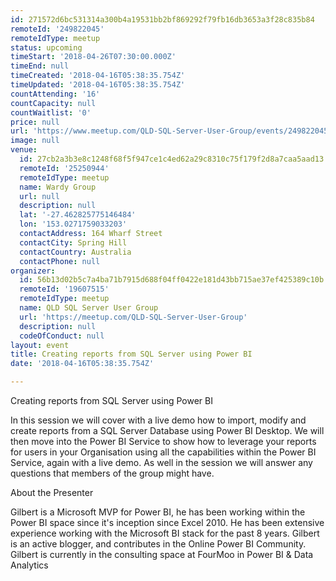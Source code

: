 ```yaml
---
id: 271572d6bc531314a300b4a19531bb2bf869292f79fb16db3653a3f28c835b84
remoteId: '249822045'
remoteIdType: meetup
status: upcoming
timeStart: '2018-04-26T07:30:00.000Z'
timeEnd: null
timeCreated: '2018-04-16T05:38:35.754Z'
timeUpdated: '2018-04-16T05:38:35.754Z'
countAttending: '16'
countCapacity: null
countWaitlist: '0'
price: null
url: 'https://www.meetup.com/QLD-SQL-Server-User-Group/events/249822045/'
image: null
venue:
  id: 27cb2a3b3e8c1248f68f5f947ce1c4ed62a29c8310c75f179f2d8a7caa5aad13
  remoteId: '25250944'
  remoteIdType: meetup
  name: Wardy Group
  url: null
  description: null
  lat: '-27.462825775146484'
  lon: '153.0271759033203'
  contactAddress: 164 Wharf Street
  contactCity: Spring Hill
  contactCountry: Australia
  contactPhone: null
organizer:
  id: 56b13d02b5c7a4ba71b7915d688f04ff0422e181d43bb715ae37ef425389c10b
  remoteId: '19607515'
  remoteIdType: meetup
  name: QLD SQL Server User Group
  url: 'https://meetup.com/QLD-SQL-Server-User-Group'
  description: null
  codeOfConduct: null
layout: event
title: Creating reports from SQL Server using Power BI
date: '2018-04-16T05:38:35.754Z'

---
```

<p>Creating reports from SQL Server using Power BI</p> <p>In this session we will cover with a live demo how to import, modify and create reports from a SQL Server Database using Power BI Desktop. We will then move into the Power BI Service to show how to leverage your reports for users in your Organisation using all the capabilities within the Power BI Service, again with a live demo. As well in the session we will answer any questions that members of the group might have.</p> <p>About the Presenter</p> <p>Gilbert is a Microsoft MVP for Power BI, he has been working within the Power BI space since it's inception since Excel 2010. He has been extensive experience working with the Microsoft BI stack for the past 8 years. Gilbert is an active blogger, and contributes in the Online Power BI Community. Gilbert is currently in the consulting space at FourMoo in Power BI &amp; Data Analytics</p>
